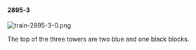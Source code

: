 #### 2895-3
![train-2895-3-0.png](https://github.com/lil-lab/nlvr/raw/master/nlvr/train/images/3/train-2895-3-0.png "train-2895-3-0.png")

The top of the three towers are two blue and one black blocks.